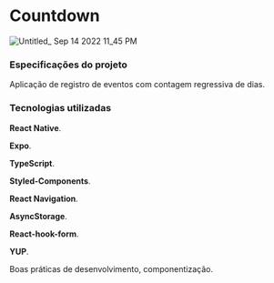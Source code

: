 # Countdown

![Untitled_ Sep 14 2022 11_45 PM](https://user-images.githubusercontent.com/67724691/190303413-d1fcdf1f-8ca0-4ba2-b4b4-080ae1f36d09.gif)

### Especificações do projeto

Aplicação de registro de eventos com contagem regressiva de dias.

### Tecnologias utilizadas

**React Native**. 

**Expo**.

**TypeScript**. 

**Styled-Components**. 

**React Navigation**. 

**AsyncStorage**. 

**React-hook-form**. 

**YUP**. 

Boas práticas de desenvolvimento, componentização. 

